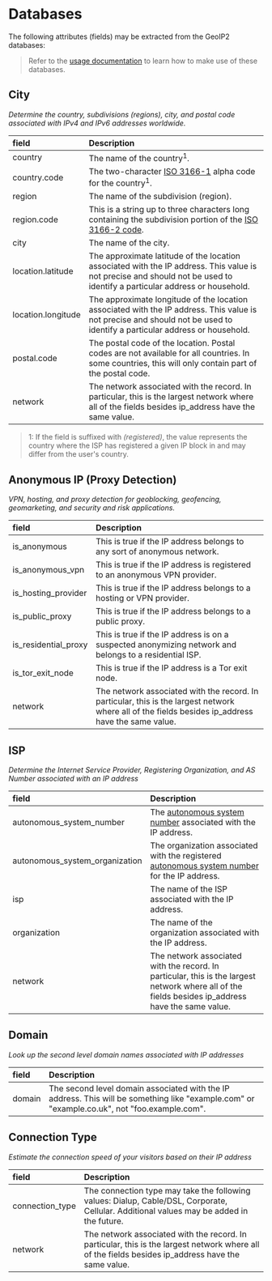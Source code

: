 # Databases
The following attributes (fields) may be extracted from the GeoIP2 databases:
>Refer to the [usage documentation](usage.md) to learn how to make use of these databases.

## City
_Determine the country, subdivisions (regions), city, and postal code associated with IPv4 and IPv6 addresses worldwide._


| field | Description |
| :-  | :- |
| country |  The name of the country<sup>1</sup>. |
| country.code | The two-character [ISO 3166-1](http://en.wikipedia.org/wiki/ISO_3166-1) alpha code for the country<sup>1</sup>. |
| region | The name of the subdivision (region). |
| region.code | This is a string up to three characters long containing the subdivision portion of the [ISO 3166-2 code](http://en.wikipedia.org/wiki/ISO_3166-2). |
| city | The name of the city. |
| location.latitude | The approximate latitude of the location associated with the IP address. This value is not precise and should not be used to identify a particular address or household. |
| location.longitude |  The approximate longitude of the location associated with the IP address. This value is not precise and should not be used to identify a particular address or household. |
| postal.code | The postal code of the location. Postal codes are not available for all countries. In some countries, this will only contain part of the postal code. |
| network | The network associated with the record. In particular, this is the largest network where all of the fields besides ip_address have the same value. |
> 1:  If the field is suffixed with _(registered)_, the value represents the country where the ISP has registered a given IP block in and may differ from the user's country.


## Anonymous IP (Proxy Detection)

_VPN, hosting, and proxy detection for geoblocking, geofencing, geomarketing, and security and risk applications._

| field | Description |
| :-  | :- |
| is_anonymous | This is true if the IP address belongs to any sort of anonymous network. |
| is_anonymous_vpn | This is true if the IP address is registered to an anonymous VPN provider. |
| is_hosting_provider |  This is true if the IP address belongs to a hosting or VPN provider. |
| is_public_proxy | This is true if the IP address belongs to a public proxy. |
| is_residential_proxy | This is true if the IP address is on a suspected anonymizing network and belongs to a residential ISP. |
| is_tor_exit_node | This is true if the IP address is a Tor exit node. |
| network | The network associated with the record. In particular, this is the largest network where all of the fields besides ip_address have the same value. |

## ISP

_Determine the Internet Service Provider, Registering Organization, and AS Number associated with an IP address_

| field | Description |
| :-  | :- |
| autonomous_system_number | The [autonomous system number](http://en.wikipedia.org/wiki/Autonomous_system_(Internet)) associated with the IP address. |
| autonomous_system_organization | The organization associated with the registered [autonomous system number](http://en.wikipedia.org/wiki/Autonomous_system_(Internet)) for the IP address.
| isp | The name of the ISP associated with the IP address. |
| organization | The name of the organization associated with the IP address. |
| network | The network associated with the record. In particular, this is the largest network where all of the fields besides ip_address have the same value. |

## Domain

_Look up the second level domain names associated with IP addresses_

| field | Description |
| :-  | :- |
| domain | The second level domain associated with the IP address. This will be something like "example.com" or "example.co.uk", not "foo.example.com". |

## Connection Type

_Estimate the connection speed of your visitors based on their IP address_

| field | Description |
| :-  | :- |
| connection_type | The connection type may take the following values: Dialup, Cable/DSL, Corporate, Cellular. Additional values may be added in the future.|
| network | The network associated with the record. In particular, this is the largest network where all of the fields besides ip_address have the same value. |